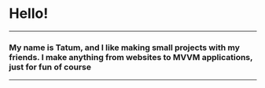 
#  Hello! #

-----
### My name is Tatum, and I like making small projects with my friends. I make anything from websites to MVVM applications, just for fun of course ###
----
